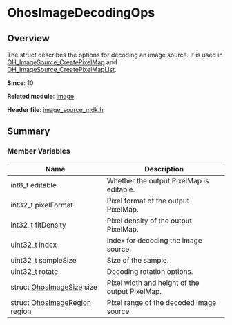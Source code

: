 # OhosImageDecodingOps
<!--Kit: Image Kit-->
<!--Subsystem: Multimedia-->
<!--Owner: @aulight02-->
<!--Designer: @liyang_bryan-->
<!--Tester: @xchaosioda-->
<!--Adviser: @w_Machine_cc-->

## Overview

The struct describes the options for decoding an image source. It is used in [OH_ImageSource_CreatePixelMap](capi-image-source-mdk-h.md#oh_imagesource_createpixelmap) and [OH_ImageSource_CreatePixelMapList](capi-image-source-mdk-h.md#oh_imagesource_createpixelmaplist).

**Since**: 10

**Related module**: [Image](capi-image.md)

**Header file**: [image_source_mdk.h](capi-image-source-mdk-h.md)

## Summary

### Member Variables

| Name| Description|
| -- | -- |
| int8_t editable | Whether the output PixelMap is editable.|
| int32_t pixelFormat | Pixel format of the output PixelMap.|
| int32_t fitDensity | Pixel density of the output PixelMap.|
| uint32_t index | Index for decoding the image source.|
| uint32_t sampleSize | Size of the sample.|
| uint32_t rotate | Decoding rotation options.|
| struct [OhosImageSize](capi-image-ohosimagesize.md) size | Pixel width and height of the output PixelMap.|
| struct [OhosImageRegion](capi-image-ohosimageregion.md) region | Pixel range of the decoded image source.|
